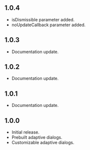 ## 1.0.4

- isDismissible parameter added.
- noUpdateCallback parameter added.

## 1.0.3

- Documentation update.

## 1.0.2

- Documentation update.

## 1.0.1

- Documentation update.

## 1.0.0

- Initial release.
- Prebuilt adaptive dialogs.
- Customizable adaptive dialogs.
